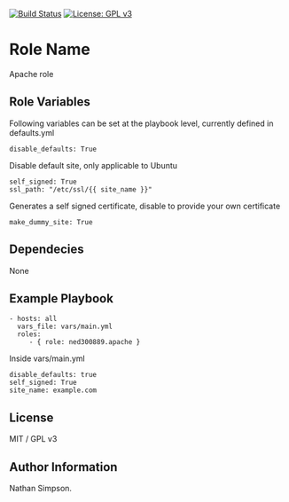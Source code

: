 [![Build Status](https://travis-ci.com/ned300889/apache.svg?branch=master)](https://travis-ci.com/ned300889/apache) [![License: GPL v3](https://img.shields.io/badge/License-GPLv3-blue.svg)](https://www.gnu.org/licenses/gpl-3.0)

Role Name
=========
Apache role


Role Variables
--------------
Following variables can be set at the playbook level, currently defined in defaults.yml

    disable_defaults: True

Disable default site, only applicable to Ubuntu

    self_signed: True
    ssl_path: "/etc/ssl/{{ site_name }}"

Generates a self signed certificate, disable to provide your own certificate


    make_dummy_site: True


Dependecies
----------------

None

Example Playbook
----------------


    - hosts: all
      vars_file: vars/main.yml
      roles:
         - { role: ned300889.apache }

Inside vars/main.yml

    disable_defaults: true
    self_signed: True
    site_name: example.com

License
-------

MIT / GPL v3

Author Information
------------------

Nathan Simpson.
